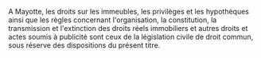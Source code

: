   
 A Mayotte, les droits sur les immeubles, les privilèges et les hypothèques ainsi que les règles concernant l'organisation, la constitution, la transmission et l'extinction des droits réels immobiliers et autres droits et actes soumis à publicité sont ceux de la législation civile de droit commun, sous réserve des dispositions du présent titre.  

  
